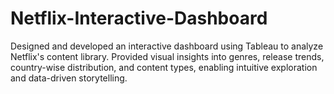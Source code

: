 # Netflix-Interactive-Dashboard

Designed and developed an interactive dashboard using Tableau to analyze Netflix's content library. Provided visual insights into genres, release trends, country-wise distribution, and content types, enabling intuitive exploration and data-driven storytelling.
